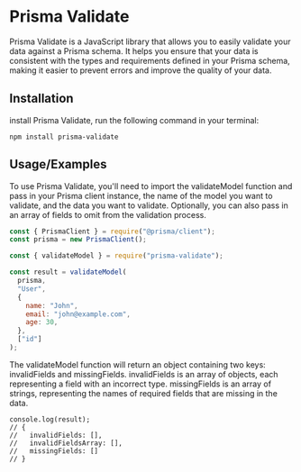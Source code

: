# Prisma Validate

Prisma Validate is a JavaScript library that allows you to easily validate your data against a Prisma schema. It helps you ensure that your data is consistent with the types and requirements defined in your Prisma schema, making it easier to prevent errors and improve the quality of your data.

## Installation

install Prisma Validate, run the following command in your terminal:

`npm install prisma-validate`

## Usage/Examples

To use Prisma Validate, you'll need to import the validateModel function and pass in your Prisma client instance, the name of the model you want to validate, and the data you want to validate. Optionally, you can also pass in an array of fields to omit from the validation process.

```javascript
const { PrismaClient } = require("@prisma/client");
const prisma = new PrismaClient();

const { validateModel } = require("prisma-validate");

const result = validateModel(
  prisma,
  "User",
  {
    name: "John",
    email: "john@example.com",
    age: 30,
  },
  ["id"]
);
```

The validateModel function will return an object containing two keys: invalidFields and missingFields. invalidFields is an array of objects, each representing a field with an incorrect type. missingFields is an array of strings, representing the names of required fields that are missing in the data.

```
console.log(result);
// {
//   invalidFields: [],
//   invalidFieldsArray: [],
//   missingFields: []
// }
```
